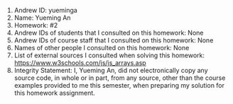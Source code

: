 1) Andrew ID: yueminga
2) Name: Yueming An
3) Homework: #2
4) Andrew IDs of students that I consulted on this homework: None
5) Andrew IDs of course staff that I consulted on this homework: None
6) Names of other people I consulted on this homework: None
7) List of external sources I consulted when solving this homework:
    https://www.w3schools.com/js/js_arrays.asp 
8) Integrity Statement: I, Yueming An, did not electronically copy any source code, in whole or in part, from any source, other than the course examples provided to me this semester, when preparing my solution for this homework assignment.

